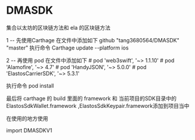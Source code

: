 # DMASDK
集合以太坊的区块链方法和 ela 的区块链方法


1 -- 先使用Carthage
在文件中添加如下
github "tang3680564/DMASDK" "master"
执行命令
Carthage update --platform ios

2 -- 再使用 pod
在文件中添加如下
    # pod 'web3swift', '~> 1.1.10'
    # pod 'Alamofire', '~> 4.7'
    # pod 'HandyJSON', '~> 5.0.0'
    # pod 'ElastosCarrierSDK', '~> 5.3.1'
    
执行命令
pod install

最后将 carthage 的 build 里面的 framework 和 当前项目的SDK目录中的ElastosSdkWallet.framework ,ElastosSdkKeypair.framework添加到项目当中

在使用的地方使用

import DMASDKV1
